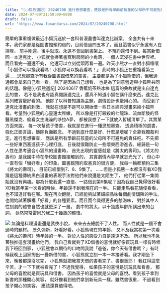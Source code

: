 ```yaml
---
title: "[小狐熊週記] 20240708 進行思想審查，應該是所有學齡前孩童的父母所不可避免的責任吧"
date: 2024-07-09T21:59:00+0800
draft: false
url: "https://www.foxandursa.com/2024/07/20240708.html"
---
```


簡單的事重複做最近小狐沉迷於一套科普漫畫書叫達克比辦案。
全套共有十來本，我們家都是從圖書館預約借的，目前借過四五本了。而且這書似乎永遠有人在排隊，
前手剛還、後手就取。永遠不會回到書架上。
不預約還借不到。每當新借回一本達克比，
小狐就會捧著書窩到房間的小角落，一個人沉浸在書中世界裡。
而且看完一遍還不夠，
他還可以立刻從頭再看一遍。昨天小熊才一直對小狐嚷嚷「小狐你可以換我看嗎！小狐你可以換我看嗎！」
此時的小狐正在重複看第三遍……思想審查所有我從圖書館借來的童書，
主要都是為了小狐熊借的，但我通通都會拿來自己看一看。
除了是因為自己想看，
也是為了刻意營造與小狐熊共同的話題。像是[小狐熊週記] 20240617 香蕉奶茶熱冰棒 這篇的典故就是出自達克比的書，
若不是我也有認真閱讀達克比，還真不知道小狐在講什麼東西。達克比系列確實蠻好看的。
他除了以科普知識為主題，劇情設計也蠻用心的。
而受到了達克比漫畫的刺激，
我就在想是不是可以開始借一些日本經典漫畫來給小狐熊看。考量到小狐熊的心靈還太稚嫩，
所以像是打打殺殺的七龍珠、流血斷肢的怪醫黑傑克、偷看女生洗澡的哆拉A夢，
都被我想了一下就放入暫緩清單了。其實某方面來說，
每一次幫孩子借書，我就是在進行一種思想審查。
透過積極的選書，
強化正面言論，篩除負面觀念。
不過到底什麼是好、什麼是壞呢？全靠我獨裁判定。進行思想審查，
應該是所有學齡前孩童的父母所不可避免的責任吧。不先把一些好東西塞進孩子心裡打底，
日後就很難防止一些壞東西滲進去。總歸是一句人性在思考適合小狐熊的漫畫時，
首先出現的靈感就是《將太的壽司》。《將太的壽司》是我國中時在學校圖書館接觸到的，
其實劇情內容早就忘光光了，
但心中一直有個「蠻好看」的印象。圖書館預約取書真的很方便，
我每一輪都預約三集《將太的壽司》，
目前已經借到7、8、9集了。
……但是小狐熊一本都沒有看XD我猜是這種傳統黑白漫畫的表現手法對他們來說還是太陌生了，
他們打從第一集開始就沒有興趣。那為什麼我還一直借、一路借到第9集呢？因為我自己覺得很好看XD我當年第一次看的時候，年齡還不到我現在的一半。
只能走馬看花隨便看看，也不知道好看在哪。現在再次翻閱，已經能夠試著細細品味每個劇情舖陳的手法。
也開始試著解構「好看」的各種要素。而且而今識得更多的愁滋味，
對於其中人性刻劃的體會自然也就更深了一層。
劇中的將太，以十幾歲年齡所講出來的台詞，
竟然常常雷同於我三十幾歲的體悟。

![]($https://blogger.googleusercontent.com/img/b/R29vZ2xl/AVvXsEiCtQJ-0StI54Yl_cF28ZlphpqsmERpDvj64D-xiJr2dCB7ZmtZjTSyrYy7hIpYJ5sz4av0sKf8J3kyFFHBUq-giSpzyiD6ciXvIAMl7B4Vy66bWXNBGImkk38SDP_nDCn3GFkAJKYSc-vcJ1IxCoLJqqa4aiitvKffIryGit3RB1lWseSZnBdBHgAdQ3E/s320/PXL_20240629_050621478.jpg)
無論是料理漫畫還是武俠小說，
來來去去總脫不了人性。
而人性就是一個不會過時的題材。
歷久彌新，好看好看。小狐熊現在的年齡，
又不及我當初第一次看《將太的壽司》時年齡的一半。
對於人性的感受力自是遠遠不及。
所以我也不急著強推這套漫畫給他們。
我自己看就夠了XD借書的喜悅就好像買玩具一樣有時候我下班回到家，
小狐熊會以期待的口吻問我說「爸爸，你今天有借書嗎？」有時候我晚上回家掏出一疊新借的書，
小狐熊就立刻一本一本接著看。我才剛坐下來，晚餐都還沒吃完，
小狐熊就把我當天借的書看完了。書很重耶！
我扛得這麼辛苦，才一下下就被看完了！不過我覺得，
如果孩子的喜悅是玩玩具和看書，
那父母的喜悅就是買玩具和借書。
因為孩子的喜悅就是父母的喜悅。看到孩子拿到新書的那種開心笑容，
就好像看到他們拿到新玩具一樣。雖然書很重， 不過看到孩子開心的笑容，
應該還算值得吧。 


